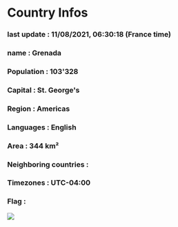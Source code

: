 # Country  Infos
### last update : 11/08/2021, 06:30:18 (France time)

### name : Grenada
### Population : 103'328
### Capital : St. George's
### Region : Americas
### Languages : English
### Area : 344 km²
### Neighboring countries : 
### Timezones : UTC-04:00

### Flag :
![](https://restcountries.eu/data/grd.svg)
